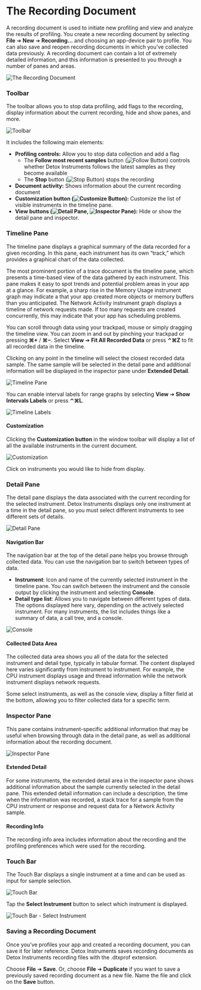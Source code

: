 # The Recording Document

A recording document is used to initiate new profiling and view and analyze the results of profiling. You create a new recording document by selecting **File** ➔ **New** ➔ **Recording...** and choosing an app-device pair to profile. You can also save and reopen recording documents in which you’ve collected data previously. A recording document can contain a lot of extremely detailed information, and this information is presented to you through a number of panes and areas.



![The Recording Document](Resources/RecordingDocument_Example.png "The Recording Document")

### Toolbar

The toolbar allows you to stop data profiling, add flags to the recording, display information about the current recording, hide and show panes, and more.

![Toolbar](Resources/RecordingDocument_Toolbar.png "Toolbar")

It includes the following main elements:

* **Profiling controls:** Allow you to stop data collection and add a flag
  * The **Follow most recent samples** button (![Follow Button](Resources/Button_Follow.png)) controls whether Detox Instruments follows the latest samples as they become available
  * The **Stop** button (![Stop Button](Resources/Button_Stop.png)) stops the recording
* **Document activity:** Shows information about the current recording document
* **Customization button (![Customize Button](Resources/Button_Customize.png)):** Customize the list of visible instruments in the timeline pane.
* **View buttons (![Detail Pane](Resources/Button_DetailsPane.png), ![Inspector Pane](Resources/Button_InspectorPane.png)):** Hide or show the detail pane and inspector.

### Timeline Pane

The timeline pane displays a graphical summary of the data recorded for a given recording. In this pane, each instrument has its own “track,” which provides a graphical chart of the data collected.

The most prominent portion of a trace document is the timeline pane, which presents a time-based view of the data gathered by each instrument. This pane makes it easy to spot trends and potential problem areas in your app at a glance. For example, a sharp rise in the Memory Usage instrument graph may indicate a that your app created more objects or memory buffers than you anticipated. The Network Activity instrument graph displays a timeline of network requests made. If too many requests are created concurrently, this may indicate that your app has scheduling problems.

You can scroll through data using your trackpad, mouse or simply dragging the timeline view. You can zoom in and out by pinching your trackpad or pressing **⌘+** / **⌘−**. Select **View** ➔ **Fit All Recorded Data** or press **⌃⌘Z** to fit all recorded data in the timeline.

Clicking on any point in the timeline will select the closest recorded data sample. The same sample will be selected in the detail pane and additional information will be displayed in the inspector pane under **Extended Detail**.

![Timeline Pane](Resources/RecordingDocument_TimelinePane.png "Timeline Pane")

You can enable interval labels for range graphs by selecting **View** ➔ **Show Intervals Labels** or press **⌃⌘L**.

![Timeline Labels](Resources/RecordingDocument_TimelinePane_Labels.png "Timeline Labels")

#### Customization

Clicking the **Customization button** in the window toolbar will display a list of all the available instruments in the current document.

![Customization](Resources/RecordingDocument_InstrumentCustomization.png "Customization")

Click on instruments you would like to hide from display.

### Detail Pane

The detail pane displays the data associated with the current recording for the selected instrument. Detox Instruments displays only one instrument at a time in the detail pane, so you must select different instruments to see different sets of details.

![Detail Pane](Resources/RecordingDocument_DetailPane.png "Detail Pane")

#### Navigation Bar

The navigation bar at the top of the detail pane helps you browse through collected data. You can use the navigation bar to switch between types of data.

- **Instrument**: Icon and name of the currently selected instrument in the timeline pane. You can switch between the instrument and the console output by clicking the instrument and selecting **Console**.
- **Detail type list**: Allows you to navigate between different types of data. The options displayed here vary, depending on the actively selected instrument. For many instruments, the list includes things like a summary of data, a call tree, and a console.

![Console](Resources/RecordingDocument_DetailPane_Console.png "Console")

#### Collected Data Area

The collected data area shows you all of the data for the selected instrument and detail type, typically in tabular format. The content displayed here varies significantly from instrument to instrument. For example, the CPU instrument displays usage and thread information while the network instrument displays network requests.

Some select instruments, as well as the console view, display a filter field at the bottom, allowing you to filter collected data for a specific term.

### Inspector Pane

This pane contains instrument-specific additional information that may be useful when browsing through data in the detail pane, as well as additional information about the recording document.

![Inspector Pane](Resources/RecordingDocument_InspectorPane.png "Inspector Pane")

#### Extended Detail

For some instruments, the extended detail area in the inspector pane shows additional information about the sample currently selected in the detail pane. This extended detail information can include a description, the time when the information was recorded, a stack trace for a sample from the CPU instrument or response and request data for a Network Activity sample.

#### Recording Info

The recording info area includes information about the recording and the profiling preferences which were used for the recording.

### Touch Bar

The Touch Bar displays a single instrument at a time and can be used as input for sample selection.

![Touch Bar](Resources/RecordingDocument_TouchBar.png "Touch Bar")

Tap the **Select Instrument** button to select which instrument is displayed.

![Touch Bar - Select Instrument](Resources/RecordingDocument_TouchBarPicker.png "Touch Bar - Select Instrument")

### Saving a Recording Document

Once you’ve profiles your app and created a recording document, you can save it for later reference. Detox Instruments saves recording documents as Detox Instruments recording files with the .dtxprof extension.

Choose **File** ➔ **Save**. Or, choose **File** ➔ **Duplicate** if you want to save a previously saved recording document as a new file. Name the file and click on the **Save** button.
